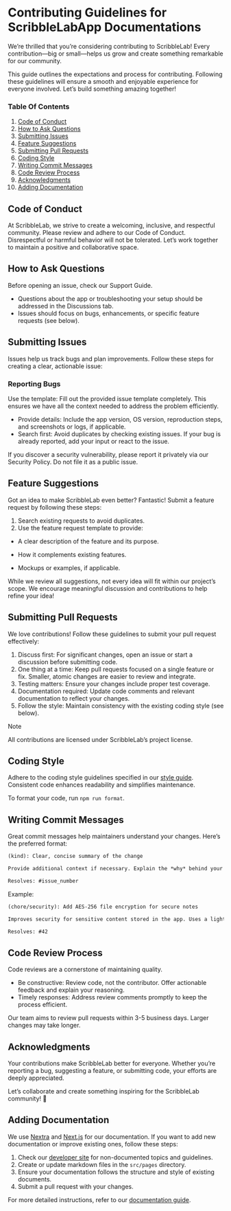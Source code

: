 <!-- Contributing Guidelines Text [START] -->
<!-- Copyright (c) 2024 - ScribbleLabApp LLC -->

# Contributing Guidelines for ScribbleLabApp Documentations

We’re thrilled that you’re considering contributing to ScribbleLab! Every contribution—big or small—helps us grow and create something remarkable for our community.

This guide outlines the expectations and process for contributing. Following these guidelines will ensure a smooth and enjoyable experience for everyone involved. Let’s build something amazing together!

### Table Of Contents

1.	[Code of Conduct](#code-of-conduct)
2.	[How to Ask Questions](#how-to-ask-questions)
3.	[Submitting Issues](#submitting-issues)
4.	[Feature Suggestions](#feature-suggestions)
5.	[Submitting Pull Requests](#submitting-pull-requests)
6.	[Coding Style](#coding-style)
7.	[Writing Commit Messages](#writing-commit-messages)
8.	[Code Review Process](#code-review-process)
9.	[Acknowledgments](#acknowledgments)
10. [Adding Documentation](#adding-documentation)

## Code of Conduct

At ScribbleLab, we strive to create a welcoming, inclusive, and respectful community. Please review and adhere to our Code of Conduct. Disrespectful or harmful behavior will not be tolerated. Let’s work together to maintain a positive and collaborative space.

## How to Ask Questions

Before opening an issue, check our Support Guide.
- Questions about the app or troubleshooting your setup should be addressed in the Discussions tab.
- Issues should focus on bugs, enhancements, or specific feature requests (see below).

## Submitting Issues

Issues help us track bugs and plan improvements. Follow these steps for creating a clear, actionable issue:

### Reporting Bugs

Use the template: Fill out the provided issue template completely. This ensures we have all the context needed to address the problem efficiently.

- Provide details: Include the app version, OS version, reproduction steps, and screenshots or logs, if applicable.
- Search first: Avoid duplicates by checking existing issues. If your bug is already reported, add your input or react to the issue.

If you discover a security vulnerability, please report it privately via our Security Policy. Do not file it as a public issue.

## Feature Suggestions

Got an idea to make ScribbleLab even better? Fantastic! Submit a feature request by following these steps:

1. Search existing requests to avoid duplicates.
2.	Use the feature request template to provide:

  - A clear description of the feature and its purpose.

  - How it complements existing features.

  - Mockups or examples, if applicable.

While we review all suggestions, not every idea will fit within our project’s scope. We encourage meaningful discussion and contributions to help refine your idea!

## Submitting Pull Requests

We love contributions! Follow these guidelines to submit your pull request effectively:

1.	Discuss first: For significant changes, open an issue or start a discussion before submitting code.
2.	One thing at a time: Keep pull requests focused on a single feature or fix. Smaller, atomic changes are easier to review and integrate.
3.	Testing matters: Ensure your changes include proper test coverage.
4.	Documentation required: Update code comments and relevant documentation to reflect your changes.
5.	Follow the style: Maintain consistency with the existing coding style (see below).

> [!Note]
> All contributions are licensed under ScribbleLab’s project license.

## Coding Style

Adhere to the coding style guidelines specified in our [style guide](). Consistent code enhances readability and simplifies maintenance.

To format your code, run `npm run format`.

## Writing Commit Messages

Great commit messages help maintainers understand your changes.
Here’s the preferred format:

```md
(kind): Clear, concise summary of the change

Provide additional context if necessary. Explain the *why* behind your changes, not just the *what*. Reference related issues when applicable.

Resolves: #issue_number
```

Example:

```md
(chore/security): Add AES-256 file encryption for secure notes

Improves security for sensitive content stored in the app. Uses a lightweight C library to ensure fast performance.

Resolves: #42
```

## Code Review Process

Code reviews are a cornerstone of maintaining quality.
- Be constructive: Review code, not the contributor. Offer actionable feedback and explain your reasoning.
- Timely responses: Address review comments promptly to keep the process efficient.

Our team aims to review pull requests within 3-5 business days. Larger changes may take longer.

## Acknowledgments

Your contributions make ScribbleLab better for everyone. Whether you’re reporting a bug, suggesting a feature, or submitting code, your efforts are deeply appreciated.

Let’s collaborate and create something inspiring for the ScribbleLab community! 🚀

## Adding Documentation

We use [Nextra](https://nextra.vercel.app/) and [Next.js](https://nextjs.org/) for our documentation. If you want to add new documentation or improve existing ones, follow these steps:

1. Check our [developer site]() for non-documented topics and guidelines.
2. Create or update markdown files in the `src/pages` directory.
3. Ensure your documentation follows the structure and style of existing documents.
4. Submit a pull request with your changes.

For more detailed instructions, refer to our [documentation guide]().

<!-- Contributing Guidelines Text [END] -->